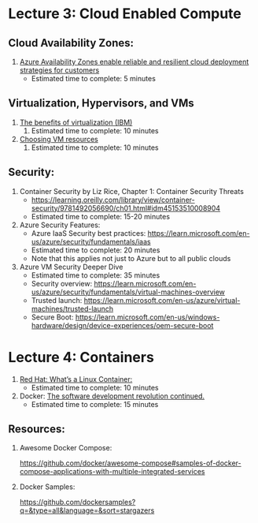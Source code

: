 # Lecture 3: Cloud Enabled Compute

## Cloud Availability Zones:

1. [Azure Availability Zones enable reliable and resilient cloud deployment strategies for customers](https://learn.microsoft.com/en-us/azure/reliability/availability-zones-overview?context=%2Fazure%2Fvirtual-machines%2Fcontext%2Fcontext)
    - Estimated time to complete: 5 minutes

## Virtualization, Hypervisors, and VMs

1. [The benefits of virtualization (IBM)](https://www.ibm.com/think/insights/virtualization-benefits)
    1. Estimated time to complete: 10 minutes
2. [Choosing VM resources](https://www.digitalocean.com/blog/how-to-choose-the-right-droplet-vm)
    1. Estimated time to complete: 10 minutes

## Security:

1. Container Security by Liz Rice, Chapter 1: Container Security Threats
    - https://learning.oreilly.com/library/view/container-security/9781492056690/ch01.html#idm45153510008904
    - Estimated time to complete: 15-20 minutes
2. Azure Security Features:
    - Azure IaaS Security best practices: https://learn.microsoft.com/en-us/azure/security/fundamentals/iaas
    - Estimated time to complete: 20 minutes
    - Note that this applies not just to Azure but to all public clouds
3. Azure VM Security Deeper Dive
    - Estimated time to complete: 35 minutes
    - Security overview: https://learn.microsoft.com/en-us/azure/security/fundamentals/virtual-machines-overview
    - Trusted launch: https://learn.microsoft.com/en-us/azure/virtual-machines/trusted-launch
    - Secure Boot: https://learn.microsoft.com/en-us/windows-hardware/design/device-experiences/oem-secure-boot

# Lecture 4: Containers

1. [Red Hat:  What’s a Linux Container:](https://www.redhat.com/en/topics/containers/whats-a-linux-container)
    - Estimated time to complete: 10 minutes
2. Docker: [The software development revolution continued.](https://www.docker.com/static/software-development-revolution-continued.pdf)
    - Estimated time to complete: 15 minutes

## **Resources:**

1. Awesome Docker Compose:
    
    https://github.com/docker/awesome-compose#samples-of-docker-compose-applications-with-multiple-integrated-services
    
2. Docker Samples:
    
    https://github.com/dockersamples?q=&type=all&language=&sort=stargazers